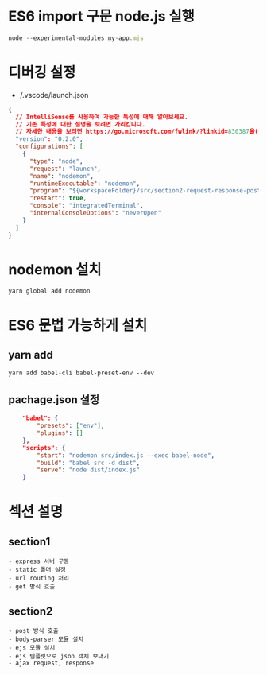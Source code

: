 # ES6 import 구문 node.js 실행

```js
node --experimental-modules my-app.mjs
```

# 디버깅 설정

- /.vscode/launch.json

```json
{
  // IntelliSense를 사용하여 가능한 특성에 대해 알아보세요.
  // 기존 특성에 대한 설명을 보려면 가리킵니다.
  // 자세한 내용을 보려면 https://go.microsoft.com/fwlink/?linkid=830387을(를) 방문하세요.
  "version": "0.2.0",
  "configurations": [
    {
      "type": "node",
      "request": "launch",
      "name": "nodemon",
      "runtimeExecutable": "nodemon",
      "program": "${workspaceFolder}/src/section2-request-response-post/app.js",
      "restart": true,
      "console": "integratedTerminal",
      "internalConsoleOptions": "neverOpen"
    }
  ]
}
```

# nodemon 설치

    yarn global add nodemon

# ES6 문법 가능하게 설치

## yarn add

    yarn add babel-cli babel-preset-env --dev

## pachage.json 설정

```json
    "babel": {
        "presets": ["env"],
        "plugins": []
    },
    "scripts": {
        "start": "nodemon src/index.js --exec babel-node",
        "build": "babel src -d dist",
        "serve": "node dist/index.js"
    }
```

# 섹션 설명

## section1

    - express 서버 구동
    - static 폴더 설정
    - url routing 처리
    - get 방식 호출

## section2

    - post 방식 호출
    - body-parser 모듈 설치
    - ejs 모듈 설치
    - ejs 템플릿으로 json 객체 보내기
    - ajax request, response
